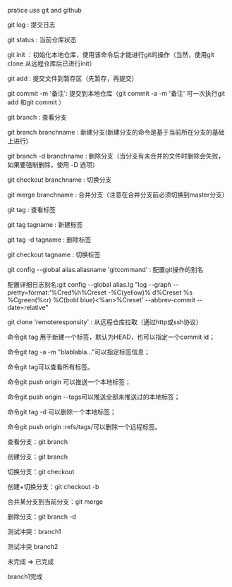 pratice use git and github

git log : 提交日志

git status : 当前仓库状态

git init ：初始化本地仓库，使用该命令后才能进行git的操作（当然，使用git clone 从远程仓库后已进行init）

git add : 提交文件到暂存区（先暂存，再提交）

git commit -m '备注': 提交到本地仓库（git commit -a -m '备注' 可一次执行git add 和git commit ）

git branch : 查看分支

git branch branchname : 新建分支(新建分支的命令是基于当前所在分支的基础上进行)

git branch -d branchname : 删除分支（当分支有未合并的文件时删除会失败，如果要强制删除，使用 -D 选项）

git checkout branchname : 切换分支

git merge branchname : 合并分支（注意在合并分支前必须切换到master分支）

git tag : 查看标签

git tag tagname : 新建标签

git tag -d tagname : 删除标签

git checkout tagname : 切换标签

git config --global alias.aliasname 'gitcommand' : 配置git操作的别名

配置详细日志别名:git config --global alias.lg "log --graph --pretty=format:'%Cred%h%Creset -%C(yellow)%
d%Creset %s %Cgreen(%cr) %C(bold blue)<%an>%Creset' --abbrev-commit --date=relative"

git clone 'remoteresponsity' : 从远程仓库拉取（通过http或ssh协议）

命令git tag <tagname>用于新建一个标签，默认为HEAD，也可以指定一个commit id；

命令git tag -a <tagname> -m "blablabla..."可以指定标签信息；

命令git tag可以查看所有标签。

命令git push origin <tagname>可以推送一个本地标签；

命令git push origin --tags可以推送全部未推送过的本地标签；

命令git tag -d <tagname>可以删除一个本地标签；

命令git push origin :refs/tags/<tagname>可以删除一个远程标签。

查看分支：git branch

创建分支：git branch <name>

切换分支：git checkout <name>

创建+切换分支：git checkout -b <name>

合并某分支到当前分支：git merge <name>

删除分支：git branch -d <name>



测试冲突：branch1

测试冲突 branch2

未完成 => 已完成

branch1完成


